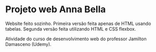 # Projeto web Anna Bella

Website feito sozinho.
Primeira versão feita apenas de HTML usando tabelas.
Segunda versão feita utilizando HTML e CSS flexbox.

Atividade do curso de desenvolvimento web do professor Jamilton Damasceno (Udemy).
